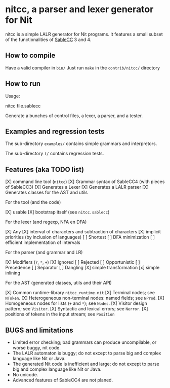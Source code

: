 # nitcc, a parser and lexer generator for Nit

nitcc is a simple LALR generator for Nit programs.
It features a small subset of the functionalities of [SableCC] 3 and 4.

  [SableCC]: http://sablecc.org

## How to compile

Have a valid compiler in `bin/`
Just run `make` in the `contrib/nitcc/` directory

## How to run

Usage:

   nitcc file.sablecc

Generate a bunches of control files, a lexer, a parser, and a tester.

## Examples and regression tests

The sub-directory `examples/` contains simple grammars and interpretors.

The sub-directory `t/` contains regression tests.

## Features (aka TODO list)

[X] command line tool (`nitcc`)
[X] Grammar syntax of SableCC4 (with pieces of SableCC3)
[X] Generates a Lexer
[X] Generates a LALR parser
[X] Generates classes for the AST and utils

For the tool (and the code)

[X] usable
[X] bootstrap itself (see `nitcc.sablecc`)

For the lexer (and regexp, NFA en DFA)

[X] Any
[X] interval of characters and subtraction of characters
[X] implicit priorities (by inclusion of languages)
[ ] Shortest
[ ] DFA minimization
[ ] efficient implementation of intervals

For the parser (and grammar and LR)

[X] Modifiers (`?`, `*`, `+`)
[X] Ignored
[ ] Rejected
[ ] Opportunistic
[ ] Precedence
[ ] Separator
[ ] Dangling
[X] simple transformation
[x] simple inlining

For the AST (generated classes, utils and their API)

[X] Common runtime-library `nitcc_runtime.nit`
[X] Terminal nodes; see `NToken`.
[X] Heterogeneous non-terminal nodes: named fields; see `NProd`.
[X] Homogeneous nodes for lists (`+` and `*`); see `Nodes`.
[X] Visitor design pattern; see `Visitor`.
[X] Syntactic and lexical errors; see `Nerror`.
[X] positions of tokens in the input stream; see `Position`

## BUGS and limitations

* Limited error checking; bad grammars can produce uncompilable, or worse buggy, nit code.
* The LALR automaton is buggy; do not except to parse big and complex language like Nit or Java.
* The generated Nit code is inefficient and large; do not except to parse big and complex language like Nit or Java.
* No unicode.
* Advanced features of SableCC4 are not planed.

